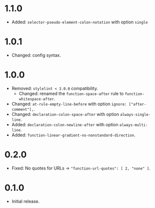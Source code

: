 # 1.1.0

* Added: `selector-pseudo-element-colon-notation` with option `single`

# 1.0.1

* Changed: config syntax.

# 1.0.0

* Removed: `stylelint < 3.0.0` compatibility.
  * Changed: renamed the `function-space-after` rule to `function-whitespace-after`.
* Changed: `at-rule-empty-line-before` with option `ignore: ["after-comment"],`.
* Changed: `declaration-colon-space-after` with option `always-single-line`.
* Added: `declaration-colon-newline-after` with option `always-multi-line`.
* Added: `function-linear-gradient-no-nonstandard-direction`.

# 0.2.0

* Fixed: No quotes for URLs -> `"function-url-quotes": [ 2, "none" ]`.

# 0.1.0

* Initial release.
